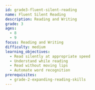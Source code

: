 ```yaml
---
id: grade3-fluent-silent-reading
name: Fluent Silent Reading
description: Reading and Writing
grade: 3
ages:
  - 8
  - 9
focus: Reading and Writing
difficulty: medium
learning_objectives:
  - Read silently at appropriate speed
  - Understand while reading
  - Read without moving lips
  - Automate word recognition
prerequisites:
  - grade-2-expanding-reading-skills
---
```


